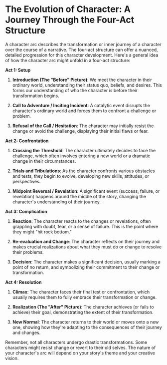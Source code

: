 # The Evolution of Character: A Journey Through the Four-Act Structure

A character arc describes the transformation or inner journey of a character over the course of a narrative. The four-act structure can offer a nuanced, detailed progression for this character development. Here's a general idea of how the character arc might unfold in a four-act structure:

**Act 1: Setup**

1. **Introduction (The "Before" Picture)**: We meet the character in their ordinary world, understanding their status quo, beliefs, and desires. This forms our understanding of who the character is before their transformation begins.

2. **Call to Adventure / Inciting Incident**: A catalytic event disrupts the character's ordinary world and forces them to confront a challenge or problem.

3. **Refusal of the Call / Hesitation**: The character may initially resist the change or avoid the challenge, displaying their initial flaws or fear.

**Act 2: Confrontation**

1. **Crossing the Threshold**: The character ultimately decides to face the challenge, which often involves entering a new world or a dramatic change in their circumstances.

2. **Trials and Tribulations**: As the character confronts various obstacles and tests, they begin to evolve, developing new skills, attitudes, or perspectives.

3. **Midpoint Reversal / Revelation**: A significant event (success, failure, or revelation) happens around the middle of the story, changing the character's understanding of their journey.

**Act 3: Complication**

1. **Reaction**: The character reacts to the changes or revelations, often grappling with doubt, fear, or a sense of failure. This is the point where they might "hit rock bottom."

2. **Re-evaluation and Change**: The character reflects on their journey and makes crucial realizations about what they must do or change to resolve their problems.

3. **Decision**: The character makes a significant decision, usually marking a point of no return, and symbolizing their commitment to their change or transformation.

**Act 4: Resolution**

1. **Climax**: The character faces their final test or confrontation, which usually requires them to fully embrace their transformation or change.

2. **Realization (The "After" Picture)**: The character achieves (or fails to achieve) their goal, demonstrating the extent of their transformation.

3. **New Normal**: The character returns to their world or moves onto a new one, showing how they're adapting to the consequences of their journey and changes.

Remember, not all characters undergo drastic transformations. Some characters might resist change or revert to their old selves. The nature of your character's arc will depend on your story's theme and your creative vision.
